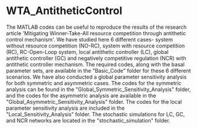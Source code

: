 # WTA_AntitheticControl
The MATLAB codes can be useful to reproduce the results of the research article 'Mitigating Winner-Take-All resource competition through antithetic control mechanism'.
We have studied here 6 different cases- system without resource competition (NO-RC), system with resource competition (RC), RC-Open-Loop system, local antithetic controller (LC), global antithetic controller (GC) and negatively competitive regulation (NCR) with antithetic controller mechanism. The required codes, along with the basal parameter sets, are available in the "Basic_Code" folder for these 6 different scenarios.
We have also conducted a global parameter sensitivity analysis for both symmetric and asymmetric cases. The codes for the symmetric analysis can be found in the "Global_Symmetric_Sensitivity_Analysis" folder, and the codes for the asymmetric analysis are available in the "Global_Asymmetric_Sensitivity_Analysis" folder.
The codes for the local parameter sensitivity analysis are included in the "Local_Sensitivity_Analysis" folder. The stochastic simulations for LC, GC, and NCR networks are located in the "stochastic_simulation" folder.




 
